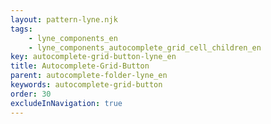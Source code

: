 ```yaml
---
layout: pattern-lyne.njk
tags: 
    - lyne_components_en
    - lyne_components_autocomplete_grid_cell_children_en
key: autocomplete-grid-button-lyne_en
title: Autocomplete-Grid-Button
parent: autocomplete-folder-lyne_en
keywords: autocomplete-grid-button
order: 30
excludeInNavigation: true
---
```

